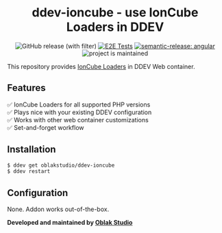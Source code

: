 <div align="center">

# ddev-ioncube - use IonCube Loaders in DDEV

![GitHub release (with filter)](https://img.shields.io/github/v/release/oblakstudio/ddev-ioncube)
[![E2E Tests](https://github.com/oblakstudio/ddev-ioncube/actions/workflows/cron_tests.yml/badge.svg?event=schedule)](https://github.com/oblakstudio/ddev-ioncube/actions/workflows/tests.yml)
[![semantic-release: angular](https://img.shields.io/badge/semantic--release-angular-e10079?logo=semantic-release)](https://github.com/semantic-release/semantic-release)
![project is maintained](https://img.shields.io/maintenance/yes/2024.svg)

</div>

This repository provides [IonCube Loaders](https://www.ioncube.com/loaders.php) in DDEV Web container. 

## Features

✅ IonCube Loaders for all supported PHP versions  
✅ Plays nice with your existing DDEV configuration  
✅ Works with other web container customizations  
✅ Set-and-forget workflow  

## Installation

```bash
$ ddev get oblakstudio/ddev-ioncube
$ ddev restart
```
## Configuration

None. Addon works out-of-the-box.

**Developed and maintained by [Oblak Studio](https://github.com/oblakstudio)**
